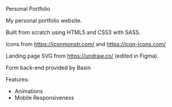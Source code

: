 Personal Portfolio

My personal portfolio website.

Built from scratch using HTML5 and CSS3 with SASS.

Icons from https://iconmonstr.com/ and https://icon-icons.com/

Landing page SVG from https://undraw.co/ (edited in Figma).

Form back-end provided by Basin

Features:

- Animations
- Mobile Responsiveness
